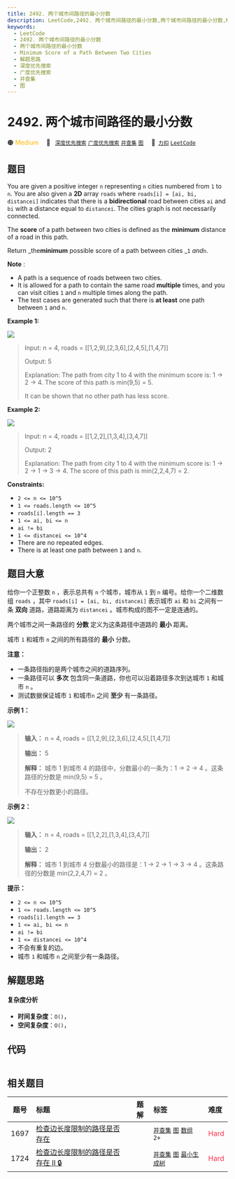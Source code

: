 ```yaml
---
title: 2492. 两个城市间路径的最小分数
description: LeetCode,2492. 两个城市间路径的最小分数,两个城市间路径的最小分数,Minimum Score of a Path Between Two Cities,解题思路,深度优先搜索,广度优先搜索,并查集,图
keywords:
  - LeetCode
  - 2492. 两个城市间路径的最小分数
  - 两个城市间路径的最小分数
  - Minimum Score of a Path Between Two Cities
  - 解题思路
  - 深度优先搜索
  - 广度优先搜索
  - 并查集
  - 图
---
```


# 2492. 两个城市间路径的最小分数

🟠 <font color=#ffb800>Medium</font>&emsp; 🔖&ensp; [`深度优先搜索`](/tag/depth-first-search.md) [`广度优先搜索`](/tag/breadth-first-search.md) [`并查集`](/tag/union-find.md) [`图`](/tag/graph.md)&emsp; 🔗&ensp;[`力扣`](https://leetcode.cn/problems/minimum-score-of-a-path-between-two-cities) [`LeetCode`](https://leetcode.com/problems/minimum-score-of-a-path-between-two-cities)

## 题目

You are given a positive integer `n` representing `n` cities numbered from `1`
to `n`. You are also given a **2D** array `roads` where `roads[i] = [ai, bi,
distancei]` indicates that there is a **bidirectional** road between cities
`ai` and `bi` with a distance equal to `distancei`. The cities graph is not
necessarily connected.

The **score** of a path between two cities is defined as the **minimum**
distance of a road in this path.

Return _the**minimum** possible score of a path between cities _`1` _and_`n`.

**Note** :

  * A path is a sequence of roads between two cities.
  * It is allowed for a path to contain the same road **multiple** times, and you can visit cities `1` and `n` multiple times along the path.
  * The test cases are generated such that there is **at least** one path between `1` and `n`.



**Example 1:**

![](https://assets.leetcode.com/uploads/2022/10/12/graph11.png)

> Input: n = 4, roads = [[1,2,9],[2,3,6],[2,4,5],[1,4,7]]
> 
> Output: 5
> 
> Explanation: The path from city 1 to 4 with the minimum score is: 1 -> 2 -> 4. The score of this path is min(9,5) = 5.
> 
> It can be shown that no other path has less score.

**Example 2:**

![](https://assets.leetcode.com/uploads/2022/10/12/graph22.png)

> Input: n = 4, roads = [[1,2,2],[1,3,4],[3,4,7]]
> 
> Output: 2
> 
> Explanation: The path from city 1 to 4 with the minimum score is: 1 -> 2 -> 1 -> 3 -> 4. The score of this path is min(2,2,4,7) = 2.

**Constraints:**

  * `2 <= n <= 10^5`
  * `1 <= roads.length <= 10^5`
  * `roads[i].length == 3`
  * `1 <= ai, bi <= n`
  * `ai != bi`
  * `1 <= distancei <= 10^4`
  * There are no repeated edges.
  * There is at least one path between `1` and `n`.


## 题目大意

给你一个正整数 `n` ，表示总共有 `n` 个城市，城市从 `1` 到 `n` 编号。给你一个二维数组 `roads` ，其中 `roads[i] =
[ai, bi, distancei]` 表示城市 `ai` 和 `bi` 之间有一条 **双向**  道路，道路距离为 `distancei`
。城市构成的图不一定是连通的。

两个城市之间一条路径的 **分数**  定义为这条路径中道路的 **最小**  距离。

城市 `1` 和城市 `n` 之间的所有路径的 **最小** 分数。

**注意：**

  * 一条路径指的是两个城市之间的道路序列。
  * 一条路径可以 **多次** 包含同一条道路，你也可以沿着路径多次到达城市 `1` 和城市 `n` 。
  * 测试数据保证城市 `1` 和城市`n` 之间 **至少**  有一条路径。



**示例 1：**

![](https://assets.leetcode.com/uploads/2022/10/12/graph11.png)

> 
> 
> 
> 
> 
> **输入：** n = 4, roads = [[1,2,9],[2,3,6],[2,4,5],[1,4,7]]
> 
> **输出：** 5
> 
> **解释：** 城市 1 到城市 4 的路径中，分数最小的一条为：1 -> 2 -> 4 。这条路径的分数是 min(9,5) = 5 。
> 
> 不存在分数更小的路径。
> 
> 

**示例 2：**

![](https://assets.leetcode.com/uploads/2022/10/12/graph22.png)

> 
> 
> 
> 
> 
> **输入：** n = 4, roads = [[1,2,2],[1,3,4],[3,4,7]]
> 
> **输出：** 2
> 
> **解释：** 城市 1 到城市 4 分数最小的路径是：1 -> 2 -> 1 -> 3 -> 4 。这条路径的分数是 min(2,2,4,7) = 2 。
> 
> 



**提示：**

  * `2 <= n <= 10^5`
  * `1 <= roads.length <= 10^5`
  * `roads[i].length == 3`
  * `1 <= ai, bi <= n`
  * `ai != bi`
  * `1 <= distancei <= 10^4`
  * 不会有重复的边。
  * 城市 `1` 和城市 `n` 之间至少有一条路径。


## 解题思路

#### 复杂度分析

- **时间复杂度**：`O()`，
- **空间复杂度**：`O()`，

## 代码

```javascript

```

## 相关题目

<!-- prettier-ignore -->
| 题号 | 标题 | 题解 | 标签 | 难度 |
| :------: | :------ | :------: | :------ | :------ |
| 1697 | [检查边长度限制的路径是否存在](https://leetcode.com/problems/checking-existence-of-edge-length-limited-paths) |  |  [`并查集`](/tag/union-find.md) [`图`](/tag/graph.md) [`数组`](/tag/array.md) `2+` | <font color=#ff334b>Hard</font> |
| 1724 | [检查边长度限制的路径是否存在 II 🔒](https://leetcode.com/problems/checking-existence-of-edge-length-limited-paths-ii) |  |  [`并查集`](/tag/union-find.md) [`图`](/tag/graph.md) [`最小生成树`](/tag/minimum-spanning-tree.md) | <font color=#ff334b>Hard</font> |